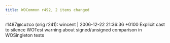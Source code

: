 ```yaml
---
title: WOCommon r492, 2 items changed
---
```


r1487@cuzco (orig r241): wincent | 2006-12-22 21:36:36 +0100 Explicit cast to silence WOTest warning about signed/unsigned comparison in WOSingleton tests
